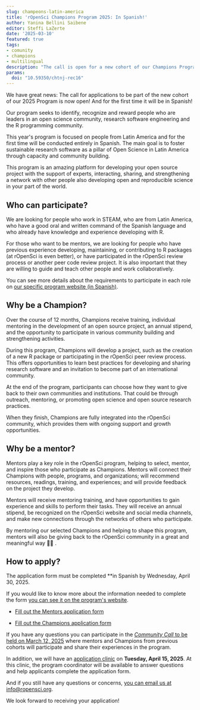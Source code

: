 ```yaml
---
slug: champeons-latin-america
title: 'rOpenSci Champions Program 2025: In Spanish!'
author: Yanina Bellini Saibene
editor: Steffi LaZerte
date: '2025-03-10'
featured: true
tags:
- comunity
- champions
- multilingual
description: "The call is open for a new cohort of our Champions Program with a focus on Latin America. Apply!"
params:
  doi: "10.59350/chtnj-rec16"
---
```


We have great news: The call for applications to be part of the new cohort of our 2025 Program is now open! And for the first time it will be in Spanish!

Our program seeks to identify, recognize and reward people who are leaders in an open science community, research software engineering and the R programming community.  

This year's program is focused on people from Latin America and for the first time will be conducted entirely in Spanish.  The main goal is to foster sustainable research software as a pillar of Open Science in Latin America through capacity and community building.

This program is an amazing platform for developing your open source project with the support of experts, interacting, sharing, and strengthening a network with other people also developing open and reproducible science in your part of the world. 


## Who can participate?

We are looking for people who work in STEAM, who are from Latin America, who have a good oral and written command of the Spanish language and who already have knowledge and experience developing with R. 

For those who want to be mentors, we are looking for people who have previous experience developing, maintaining, or contributing to R packages (at rOpenSci is even better), or have participated in the rOpenSci review process or another peer code review project. It is also important that they are willing to guide and teach other people and work collaboratively. 

You can see more details about the requirements to participate in each role on [our specific program website (in Spanish)](https://ropenscilabs.github.io/ChampionsProgram/).

## Why be a Champion?

Over the course of 12 months, Champions receive training, individual mentoring in the development of an open source project, an annual stipend, and the opportunity to participate in various community building and strengthening activities.

During this program, Champions will develop a project, such as the creation of a new R package or participating in the rOpenSci peer review process. This offers opportunities to learn best practices for developing and sharing research software and an invitation to become part of an international community.

At the end of the program, participants can choose how they want to give back to their own communities and institutions. That could be through outreach, mentoring, or promoting open science and open source research practices.

When they finish, Champions are fully integrated into the rOpenSci community, which provides them with ongoing support and growth opportunities.

## Why be a mentor?

Mentors play a key role in the rOpenSci program, helping to select, mentor, and inspire those who participate as Champions. 
Mentors will connect their Champions with people, programs, and organizations; will recommend resources, readings, training, and experiences; and will provide feedback on the project they develop.

Mentors will receive mentoring training, and have opportunities to gain experience and skills to perform their tasks. They will receive an annual stipend, be recognized on the rOpenSci website and social media channels, and make new connections through the networks of others who participate.

By mentoring our selected Champions and helping to shape this program, mentors will also be giving back to the rOpenSci community in a great and meaningful way 🙏🏼 .

## How to apply?

The application form must be completed **in Spanish by Wednesday, April 30, 2025.

If you would like to know more about the information needed to complete the form [you can see it on the program's website](https://ropenscilabs.github.io/ChampionsProgram/). 

* [Fill out the Mentors application form](https://airtable.com/appF6OXmxkk8VmR8a/shrZnWDRKxXUEmLRM)

* [Fill out the Champions application form](https://airtable.com/appF6OXmxkk8VmR8a/shrlvgcNz1R4CoaQN)

If you have any questions you can participate in the [_Community Call_ to be held on March 12, 2025](/en/commcalls/champions-latino-2025/) where mentors and Champions from previous cohorts will participate and share their experiences in the program.

In addition, we will have an [application clinic](/events/clinica-champions-2025-04/) on **Tuesday, April 15, 2025**. At this clinic, the program coordinator will be available to answer questions and help applicants complete the application form.

And if you still have any questions or concerns, [you can email us at info@ropensci.org](mailto:info@ropensci.org).

We look forward to receiving your application!
